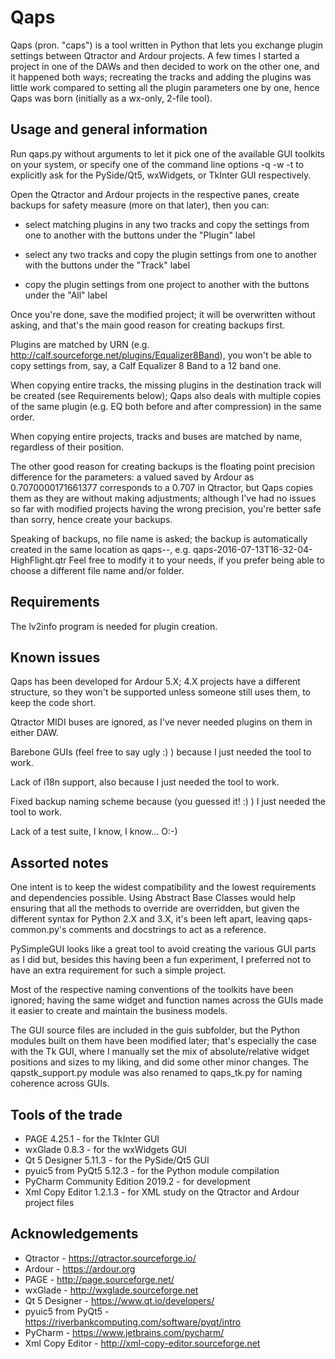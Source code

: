 # Qaps
Qaps (pron. "caps") is a tool written in Python that lets you exchange plugin settings between Qtractor and Ardour projects.
A few times I started a project in one of the DAWs and then decided to work on the other one, and it happened both ways; recreating the tracks and adding the plugins was little work compared to setting all the plugin parameters one by one, hence Qaps was born (initially as a wx-only, 2-file tool).


## Usage and general information
Run qaps.py without arguments to let it pick one of the available GUI toolkits on your system, or specify one of the command line options -q -w -t to explicitly ask for the PySide/Qt5, wxWidgets, or TkInter GUI respectively.

Open the Qtractor and Ardour projects in the respective panes, create backups for safety measure (more on that later), then you can:

- select matching plugins in any two tracks and copy the settings from one to another with the buttons under the "Plugin" label

- select any two tracks and copy the plugin settings from one to another with the buttons under the "Track" label

- copy the plugin settings from one project to another with the buttons under the "All" label

Once you're done, save the modified project; it will be overwritten without asking, and that's the main good reason for creating backups first.

Plugins are matched by URN (e.g. http://calf.sourceforge.net/plugins/Equalizer8Band), you won't be able to copy settings from, say, a Calf Equalizer 8 Band to a 12 band one.

When copying entire tracks, the missing plugins in the destination track will be created (see Requirements below); Qaps also deals with multiple copies of the same plugin (e.g. EQ both before and after compression) in the same order.

When copying entire projects, tracks and buses are matched by name, regardless of their position.

The other good reason for creating backups is the floating point precision difference for the parameters: a valued saved by Ardour as 0.7070000171661377 corresponds to a 0.707 in Qtractor, but Qaps copies them as they are without making adjustments; although I've had no issues so far with modified projects having the wrong precision, you're better safe than sorry, hence create your backups.

Speaking of backups, no file name is asked; the backup is automatically created in the same location as qaps-<timestamp>-<original file name>, e.g. qaps-2016-07-13T16-32-04-HighFlight.qtr
Feel free to modify it to your needs, if you prefer being able to choose a different file name and/or folder.


## Requirements
The lv2info program is needed for plugin creation.


## Known issues
Qaps has been developed for Ardour 5.X; 4.X projects have a different structure, so they won't be supported unless someone still uses them, to keep the code short.

Qtractor MIDI buses are ignored, as I've never needed plugins on them in either DAW.

Barebone GUIs (feel free to say ugly :) ) because I just needed the tool to work.

Lack of i18n support, also because I just needed the tool to work.

Fixed backup naming scheme because (you guessed it! :) ) I just needed the tool to work.

Lack of a test suite, I know, I know... O:-)


## Assorted notes
One intent is to keep the widest compatibility and the lowest requirements and dependencies possible.
Using Abstract Base Classes would help ensuring that all the methods to override are overridden, but given the different syntax for Python 2.X and 3.X, it's been left apart, leaving qaps-common.py's comments and docstrings to act as a reference.

PySimpleGUI looks like a great tool to avoid creating the various GUI parts as I did but, besides this having been a fun experiment, I preferred not to have an extra requirement for such a simple project.

Most of the respective naming conventions of the toolkits have been ignored; having the same widget and function names across the GUIs made it easier to create and maintain the business models.

The GUI source files are included in the guis subfolder, but the Python modules built on them have been modified later; that's especially the case with the Tk GUI, where I manually set the mix of absolute/relative widget positions and sizes to my liking, and did some other minor changes. The qapstk_support.py module was also renamed to qaps_tk.py for naming coherence across GUIs.


## Tools of the trade
- PAGE 4.25.1 - for the TkInter GUI
- wxGlade 0.8.3 - for the wxWidgets GUI
- Qt 5 Designer 5.11.3 - for the PySide/Qt5 GUI
- pyuic5 from PyQt5 5.12.3 - for the Python module compilation
- PyCharm Community Edition 2019.2 - for development
- Xml Copy Editor 1.2.1.3 - for XML study on the Qtractor and Ardour project files



## Acknowledgements
- Qtractor - https://qtractor.sourceforge.io/
- Ardour - https://ardour.org
- PAGE - http://page.sourceforge.net/
- wxGlade - http://wxglade.sourceforge.net
- Qt 5 Designer - https://www.qt.io/developers/
- pyuic5 from PyQt5 - https://riverbankcomputing.com/software/pyqt/intro
- PyCharm - https://www.jetbrains.com/pycharm/
- Xml Copy Editor - http://xml-copy-editor.sourceforge.net
